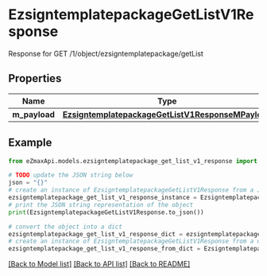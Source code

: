 # EzsigntemplatepackageGetListV1Response

Response for GET /1/object/ezsigntemplatepackage/getList

## Properties

Name | Type | Description | Notes
------------ | ------------- | ------------- | -------------
**m_payload** | [**EzsigntemplatepackageGetListV1ResponseMPayload**](EzsigntemplatepackageGetListV1ResponseMPayload.md) |  | 

## Example

```python
from eZmaxApi.models.ezsigntemplatepackage_get_list_v1_response import EzsigntemplatepackageGetListV1Response

# TODO update the JSON string below
json = "{}"
# create an instance of EzsigntemplatepackageGetListV1Response from a JSON string
ezsigntemplatepackage_get_list_v1_response_instance = EzsigntemplatepackageGetListV1Response.from_json(json)
# print the JSON string representation of the object
print(EzsigntemplatepackageGetListV1Response.to_json())

# convert the object into a dict
ezsigntemplatepackage_get_list_v1_response_dict = ezsigntemplatepackage_get_list_v1_response_instance.to_dict()
# create an instance of EzsigntemplatepackageGetListV1Response from a dict
ezsigntemplatepackage_get_list_v1_response_from_dict = EzsigntemplatepackageGetListV1Response.from_dict(ezsigntemplatepackage_get_list_v1_response_dict)
```
[[Back to Model list]](../README.md#documentation-for-models) [[Back to API list]](../README.md#documentation-for-api-endpoints) [[Back to README]](../README.md)


